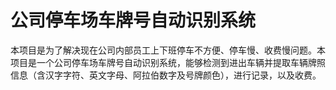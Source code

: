 # 公司停车场车牌号自动识别系统
本项目是为了解决现在公司内部员工上下班停车不方便、停车慢、收费慢问题。本项目是一个公司停车场车牌号自动识别系统，能够检测到进出车辆并提取车辆牌照信息（含汉字字符、英文字母、阿拉伯数字及号牌颜色），进行记录，以及收费。